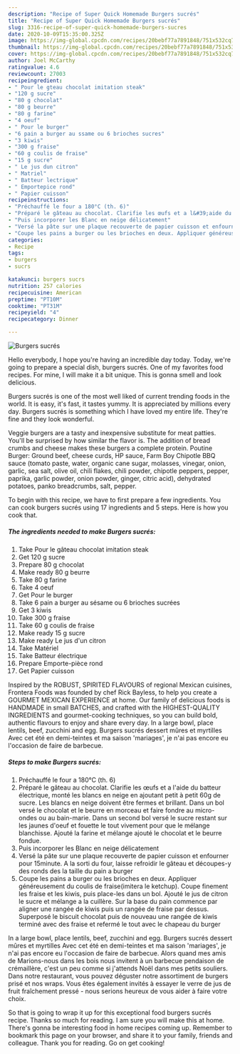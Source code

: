 ```yaml
---
description: "Recipe of Super Quick Homemade Burgers sucrés"
title: "Recipe of Super Quick Homemade Burgers sucrés"
slug: 3316-recipe-of-super-quick-homemade-burgers-sucres
date: 2020-10-09T15:35:00.325Z
image: https://img-global.cpcdn.com/recipes/20bebf77a7891848/751x532cq70/burgers-sucres-photo-principale-de-la-recette.jpg
thumbnail: https://img-global.cpcdn.com/recipes/20bebf77a7891848/751x532cq70/burgers-sucres-photo-principale-de-la-recette.jpg
cover: https://img-global.cpcdn.com/recipes/20bebf77a7891848/751x532cq70/burgers-sucres-photo-principale-de-la-recette.jpg
author: Joel McCarthy
ratingvalue: 4.6
reviewcount: 27003
recipeingredient:
- " Pour le gteau chocolat imitation steak"
- "120 g sucre"
- "80 g chocolat"
- "80 g beurre"
- "80 g farine"
- "4 oeuf"
- " Pour le burger"
- "6 pain a burger au ssame ou 6 brioches sucres"
- "3 kiwis"
- "300 g fraise"
- "60 g coulis de fraise"
- "15 g sucre"
- " Le jus dun citron"
- " Matriel"
- " Batteur lectrique"
- " Emportepice rond"
- " Papier cuisson"
recipeinstructions:
- "Préchauffé le four a 180°C (th. 6)"
- "Préparé le gâteau au chocolat. Clarifie les œufs et a l&#39;aide du batteur électrique, monté les blancs en neige en ajoutant petit à petit 60g de sucre. Les blancs en neige doivent être fermes et brillant. Dans un bol versé le chocolat et le beurre en morceau et faire fondre au micro-ondes ou au bain-marie. Dans un second bol versé le sucre restant sur les jaunes d&#39;oeuf et fouette le tout vivement pour que le mélange blanchisse. Ajouté la farine et mélange ajouté le chocolat et le beurre fondue."
- "Puis incorporer les Blanc en neige délicatement"
- "Versé la pâte sur une plaque recouverte de papier cuisson et enfourner pour 15minute. A la sorti du four, laisse refroidir le gâteau et découpes-y des ronds des la taille du pain a burger"
- "Coupe les pains a burger ou les brioches en deux. Appliquer généreusement du coulis de fraise(imitera le ketchup). Coupe finement les fraise et les kiwis, puis place-les dans un bol. Ajouté le jus de citron le sucre et mélange a la cuillère. Sur la base du pain commence par aligner une rangée de kiwis puis un rangée de fraise par dessus. Superposé le biscuit chocolat puis de nouveau une rangée de kiwis terminé avec des fraise et refermé le tout avec le chapeau du burger"
categories:
- Recipe
tags:
- burgers
- sucrs

katakunci: burgers sucrs 
nutrition: 257 calories
recipecuisine: American
preptime: "PT10M"
cooktime: "PT31M"
recipeyield: "4"
recipecategory: Dinner

---
```



![Burgers sucrés](https://img-global.cpcdn.com/recipes/20bebf77a7891848/751x532cq70/burgers-sucres-photo-principale-de-la-recette.jpg)

Hello everybody, I hope you're having an incredible day today. Today, we're going to prepare a special dish, burgers sucrés. One of my favorites food recipes. For mine, I will make it a bit unique. This is gonna smell and look delicious.

Burgers sucrés is one of the most well liked of current trending foods in the world. It is easy, it's fast, it tastes yummy. It is appreciated by millions every day. Burgers sucrés is something which I have loved my entire life. They're fine and they look wonderful.

Veggie burgers are a tasty and inexpensive substitute for meat patties. You&#39;ll be surprised by how similar the flavor is. The addition of bread crumbs and cheese makes these burgers a complete protein. Poutine Burger: Ground beef, cheese curds, HP sauce, Farm Boy Chipotle BBQ sauce (tomato paste, water, organic cane sugar, molasses, vinegar, onion, garlic, sea salt, olive oil, chili flakes, chili powder, chipotle peppers, pepper, paprika, garlic powder, onion powder, ginger, citric acid), dehydrated potatoes, panko breadcrumbs, salt, pepper.


To begin with this recipe, we have to first prepare a few ingredients. You can cook burgers sucrés using 17 ingredients and 5 steps. Here is how you cook that.

<!--inarticleads1-->

##### The ingredients needed to make Burgers sucrés:

1. Take  Pour le gâteau chocolat imitation steak
1. Get 120 g sucre
1. Prepare 80 g chocolat
1. Make ready 80 g beurre
1. Take 80 g farine
1. Take 4 oeuf
1. Get  Pour le burger
1. Take 6 pain a burger au sésame ou 6 brioches sucrées
1. Get 3 kiwis
1. Take 300 g fraise
1. Take 60 g coulis de fraise
1. Make ready 15 g sucre
1. Make ready  Le jus d&#39;un citron
1. Take  Matériel
1. Take  Batteur électrique
1. Prepare  Emporte-pièce rond
1. Get  Papier cuisson


Inspired by the ROBUST, SPIRITED FLAVOURS of regional Mexican cuisines, Frontera Foods was founded by chef Rick Bayless, to help you create a GOURMET MEXICAN EXPERIENCE at home. Our family of delicious foods is HANDMADE in small BATCHES, and crafted with the HIGHEST-QUALITY INGREDIENTS and gourmet-cooking techniques, so you can build bold, authentic flavours to enjoy and share every day. In a large bowl, place lentils, beef, zucchini and egg. Burgers sucrés dessert mûres et myrtilles Avec cet été en demi-teintes et ma saison &#39;mariages&#39;, je n&#39;ai pas encore eu l&#39;occasion de faire de barbecue. 

<!--inarticleads2-->

##### Steps to make Burgers sucrés:

1. Préchauffé le four a 180°C (th. 6)
1. Préparé le gâteau au chocolat. Clarifie les œufs et a l&#39;aide du batteur électrique, monté les blancs en neige en ajoutant petit à petit 60g de sucre. Les blancs en neige doivent être fermes et brillant. Dans un bol versé le chocolat et le beurre en morceau et faire fondre au micro-ondes ou au bain-marie. Dans un second bol versé le sucre restant sur les jaunes d&#39;oeuf et fouette le tout vivement pour que le mélange blanchisse. Ajouté la farine et mélange ajouté le chocolat et le beurre fondue.
1. Puis incorporer les Blanc en neige délicatement
1. Versé la pâte sur une plaque recouverte de papier cuisson et enfourner pour 15minute. A la sorti du four, laisse refroidir le gâteau et découpes-y des ronds des la taille du pain a burger
1. Coupe les pains a burger ou les brioches en deux. Appliquer généreusement du coulis de fraise(imitera le ketchup). Coupe finement les fraise et les kiwis, puis place-les dans un bol. Ajouté le jus de citron le sucre et mélange a la cuillère. Sur la base du pain commence par aligner une rangée de kiwis puis un rangée de fraise par dessus. Superposé le biscuit chocolat puis de nouveau une rangée de kiwis terminé avec des fraise et refermé le tout avec le chapeau du burger


In a large bowl, place lentils, beef, zucchini and egg. Burgers sucrés dessert mûres et myrtilles Avec cet été en demi-teintes et ma saison &#39;mariages&#39;, je n&#39;ai pas encore eu l&#39;occasion de faire de barbecue. Alors quand mes amis de Marions-nous dans les bois nous invitent à un barbecue pendaison de crémaillère, c&#39;est un peu comme si j&#39;attends Noël dans mes petits souliers. Dans notre restaurant, vous pouvez déguster notre assortiment de burgers prisé et nos wraps. Vous êtes également invités à essayer le verre de jus de fruit fraîchement pressé - nous serions heureux de vous aider à faire votre choix. 

So that is going to wrap it up for this exceptional food burgers sucrés recipe. Thanks so much for reading. I am sure you will make this at home. There's gonna be interesting food in home recipes coming up. Remember to bookmark this page on your browser, and share it to your family, friends and colleague. Thank you for reading. Go on get cooking!
